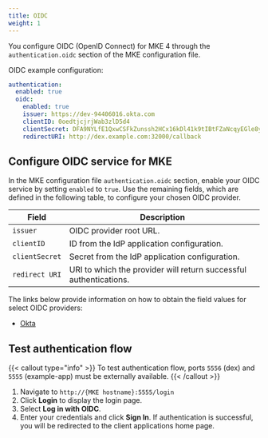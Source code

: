 ```yaml
---
title: OIDC
weight: 1
---
```


You configure OIDC (OpenID Connect) for MKE 4 through the `authentication.oidc`
section of the MKE configuration file.

OIDC example configuration:

```yaml
authentication:
  enabled: true
  oidc:
    enabled: true
    issuer: https://dev-94406016.okta.com
    clientID: 0oedtjcjrjWab3zlD5d4
    clientSecret: DFA9NYLfE1QxwCSFkZunssh2HCx16kDl41k9tIBtFZaNcqyEGle8yZPtMBesyomD
    redirectURI: http://dex.example.com:32000/callback
```

## Configure OIDC service for MKE

In the MKE configuration file `authentication.oidc` section, enable your
OIDC service by setting `enabled` to `true`. Use the remaining fields, which
are defined in the following table, to configure your chosen OIDC provider.

| Field          | Description                                                       |
|----------------|-------------------------------------------------------------------|
| `issuer`       | OIDC provider root URL.                                           |
| `clientID`     | ID from the IdP application configuration.                        |
| `clientSecret` | Secret from the IdP application configuration.                    |
| `redirect URI` | URI to which the provider will return successful authentications. |

The links below provide information on how to obtain the field values for select OIDC providers:

- [Okta](../../OIDC-providers/OIDC-OKTA-configuration)

## Test authentication flow

{{< callout type="info" >}}
  To test authentication flow, ports `5556` (dex) and `5555` (example-app) must be externally available.
{{< /callout >}}

1. Navigate to `http://{MKE hostname}:5555/login`
2. Click **Login** to display the login page.
3. Select **Log in with OIDC**.
4. Enter your credentials and click **Sign In**. If authentication is successful,
you will be redirected to the client applications home page.

